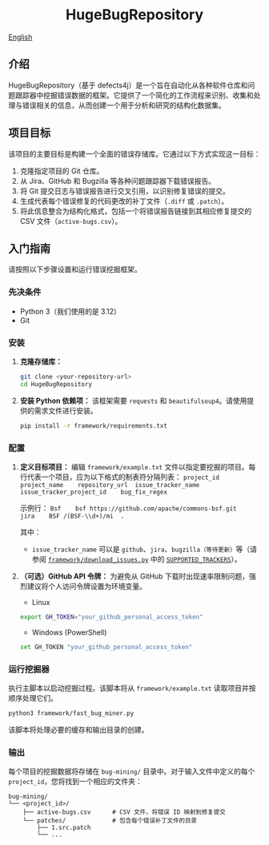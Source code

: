 <div align="center">
  <h1>HugeBugRepository</h1>
</div>

[English](README.md)

## 介绍

HugeBugRepository（基于 defects4j）是一个旨在自动化从各种软件仓库和问题跟踪器中挖掘错误数据的框架。它提供了一个简化的工作流程来识别、收集和处理与错误相关的信息，从而创建一个用于分析和研究的结构化数据集。

## 项目目标

该项目的主要目标是构建一个全面的错误存储库。它通过以下方式实现这一目标：

1.  克隆指定项目的 Git 仓库。
2.  从 Jira、GitHub 和 Bugzilla 等各种问题跟踪器下载错误报告。
3.  将 Git 提交日志与错误报告进行交叉引用，以识别修复错误的提交。
4.  生成代表每个错误修复的代码更改的补丁文件（`.diff` 或 `.patch`）。
5.  将此信息整合为结构化格式，包括一个将错误报告链接到其相应修复提交的 CSV 文件（`active-bugs.csv`）。

## 入门指南

请按照以下步骤设置和运行错误挖掘框架。

### 先决条件

*   Python 3（我们使用的是 3.12）
*   Git

### 安装

1.  **克隆存储库：**
    ```sh
    git clone <your-repository-url>
    cd HugeBugRepository
    ```

2.  **安装 Python 依赖项：**
    该框架需要 `requests` 和 `beautifulsoup4`。请使用提供的需求文件进行安装。
    ```sh
    pip install -r framework/requirements.txt
    ```

### 配置

1.  **定义目标项目：**
    编辑 `framework/example.txt` 文件以指定要挖掘的项目。每行代表一个项目，应为以下格式的制表符分隔列表：
    `project_id	project_name	repository_url	issue_tracker_name	issue_tracker_project_id	bug_fix_regex`

    示例行：
    `Bsf	bsf	https://github.com/apache/commons-bsf.git	jira	BSF	/(BSF-\\d+)/mi	.`

    其中：
    *   `issue_tracker_name` 可以是 `github`、`jira`、`bugzilla（等待更新）`等（请参阅 [`framework/download_issues.py`](framework/download_issues.py) 中的 [`SUPPORTED_TRACKERS`](framework/download_issues.py)）。

2.  **（可选）GitHub API 令牌：**
    为避免从 GitHub 下载时出现速率限制问题，强烈建议将个人访问令牌设置为环境变量。
    - Linux
    ```sh
    export GH_TOKEN="your_github_personal_access_token"
    ```
    - Windows (PowerShell)
    ```bash
    set GH_TOKEN "your_github_personal_access_token"
    ```
### 运行挖掘器

执行主脚本以启动挖掘过程。该脚本将从 `framework/example.txt` 读取项目并按顺序处理它们。

```sh
python3 framework/fast_bug_miner.py
```

该脚本将处理必要的缓存和输出目录的创建。

### 输出

每个项目的挖掘数据将存储在 `bug-mining/` 目录中。对于输入文件中定义的每个 `project_id`，您将找到一个相应的文件夹：

```
bug-mining/
└── <project_id>/
    ├── active-bugs.csv      # CSV 文件，将错误 ID 映射到修复提交
    └── patches/             # 包含每个错误补丁文件的目录
        ├── 1.src.patch
        └── ...
```
